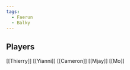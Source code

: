 ```yaml
---
tags:
  - Faerun
  - Balky
---
```


## Players

[[Thierry]]
[[Yianni]]
[[Cameron]]
[[Mjay]]
[[Mo]]



